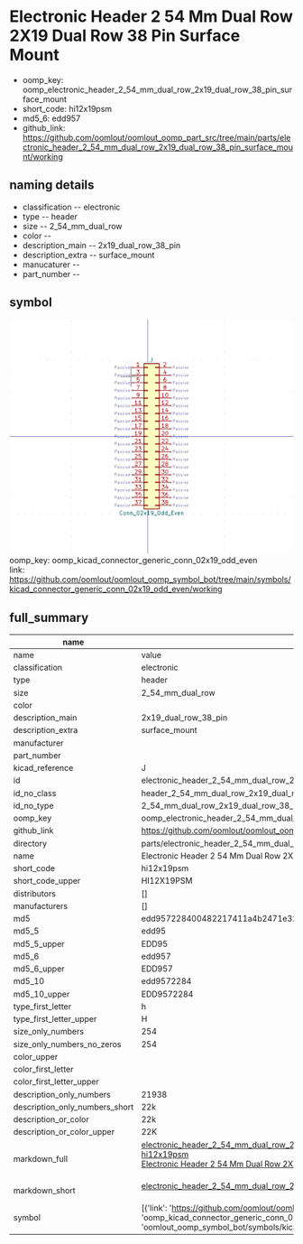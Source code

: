 # Electronic Header 2 54 Mm Dual Row 2X19 Dual Row 38 Pin Surface Mount

  
* oomp_key: oomp_electronic_header_2_54_mm_dual_row_2x19_dual_row_38_pin_surface_mount 
* short_code: hi12x19psm
* md5_6: edd957  
* github_link: https://github.com/oomlout/oomlout_oomp_part_src/tree/main/parts/electronic_header_2_54_mm_dual_row_2x19_dual_row_38_pin_surface_mount/working  
## naming details
* classification -- electronic
* type -- header
* size -- 2_54_mm_dual_row
* color -- 
* description_main -- 2x19_dual_row_38_pin
* description_extra -- surface_mount
* manucaturer -- 
* part_number -- 



## symbol

![](symbol/0/working/working_600.png)  
oomp_key: oomp_kicad_connector_generic_conn_02x19_odd_even  
link: https://github.com/oomlout/oomlout_oomp_symbol_bot/tree/main/symbols/kicad_connector_generic_conn_02x19_odd_even/working  


## full_summary
| name | value | 
| --- | --- | 
| name | value | 
| classification | electronic | 
| type | header | 
| size | 2_54_mm_dual_row | 
| color |  | 
| description_main | 2x19_dual_row_38_pin | 
| description_extra | surface_mount | 
| manufacturer |  | 
| part_number |  | 
| kicad_reference | J | 
| id | electronic_header_2_54_mm_dual_row_2x19_dual_row_38_pin_surface_mount | 
| id_no_class | header_2_54_mm_dual_row_2x19_dual_row_38_pin_surface_mount | 
| id_no_type | 2_54_mm_dual_row_2x19_dual_row_38_pin_surface_mount | 
| oomp_key | oomp_electronic_header_2_54_mm_dual_row_2x19_dual_row_38_pin_surface_mount | 
| github_link | https://github.com/oomlout/oomlout_oomp_part_src/tree/main/parts/electronic_header_2_54_mm_dual_row_2x19_dual_row_38_pin_surface_mount/working | 
| directory | parts/electronic_header_2_54_mm_dual_row_2x19_dual_row_38_pin_surface_mount | 
| name | Electronic Header 2 54 Mm Dual Row 2X19 Dual Row 38 Pin Surface Mount | 
| short_code | hi12x19psm | 
| short_code_upper | HI12X19PSM | 
| distributors | [] | 
| manufacturers | [] | 
| md5 | edd957228400482217411a4b2471e32c | 
| md5_5 | edd95 | 
| md5_5_upper | EDD95 | 
| md5_6 | edd957 | 
| md5_6_upper | EDD957 | 
| md5_10 | edd9572284 | 
| md5_10_upper | EDD9572284 | 
| type_first_letter | h | 
| type_first_letter_upper | H | 
| size_only_numbers | 254 | 
| size_only_numbers_no_zeros | 254 | 
| color_upper |  | 
| color_first_letter |  | 
| color_first_letter_upper |  | 
| description_only_numbers | 21938 | 
| description_only_numbers_short | 22k | 
| description_or_color | 22k | 
| description_or_color_upper | 22K | 
| markdown_full | [electronic_header_2_54_mm_dual_row_2x19_dual_row_38_pin_surface_mount](https://github.com/oomlout/oomlout_oomp_part_src/tree/main/parts/electronic_header_2_54_mm_dual_row_2x19_dual_row_38_pin_surface_mount/working)<br>[hi12x19psm](https://github.com/oomlout/oomlout_oomp_part_src/tree/main/parts/electronic_header_2_54_mm_dual_row_2x19_dual_row_38_pin_surface_mount/working)<br>[Electronic Header 2 54 Mm Dual Row 2X19 Dual Row 38 Pin Surface Mount](https://github.com/oomlout/oomlout_oomp_part_src/tree/main/parts/electronic_header_2_54_mm_dual_row_2x19_dual_row_38_pin_surface_mount/working)<br><br> | 
| markdown_short | [electronic_header_2_54_mm_dual_row_2x19_dual_row_38_pin_surface_mount](https://github.com/oomlout/oomlout_oomp_part_src/tree/main/parts/electronic_header_2_54_mm_dual_row_2x19_dual_row_38_pin_surface_mount/working)<br><br> | 
| symbol | [{'link': 'https://github.com/oomlout/oomlout_oomp_symbol_bot/tree/main/symbols/kicad_connector_generic_conn_02x19_odd_even', 'oomp_key': 'oomp_kicad_connector_generic_conn_02x19_odd_even', 'directory': 'oomlout_oomp_symbol_bot/symbols/kicad_connector_generic_conn_02x19_odd_even//working/working.kicad_sym'}] | 
